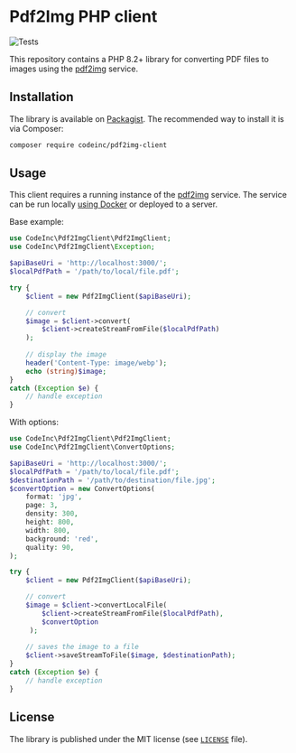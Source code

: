 # Pdf2Img PHP client

![Tests](https://github.com/codeinchq/pdf2img-php-client/actions/workflows/phpunit.yml/badge.svg)

This repository contains a PHP 8.2+ library for converting PDF files to images using the [pdf2img](https://github.com/codeinchq/pdf2img) service.

## Installation

The library is available on [Packagist](https://packagist.org/packages/codeinc/pdf2img-client). The recommended way to install it is via Composer:

```bash
composer require codeinc/pdf2img-client
```

## Usage

This client requires a running instance of the [pdf2img](https://github.com/codeinchq/pdf2img) service. The service can be run locally [using Docker](https://hub.docker.com/r/codeinchq/pdf2img) or deployed to a server.

Base example: 
```php
use CodeInc\Pdf2ImgClient\Pdf2ImgClient;
use CodeInc\Pdf2ImgClient\Exception;

$apiBaseUri = 'http://localhost:3000/';
$localPdfPath = '/path/to/local/file.pdf';

try {
    $client = new Pdf2ImgClient($apiBaseUri);

    // convert 
    $image = $client->convert(
        $client->createStreamFromFile($localPdfPath)
    );
    
    // display the image 
    header('Content-Type: image/webp');
    echo (string)$image;
}
catch (Exception $e) {
    // handle exception
}
```

With options:
```php
use CodeInc\Pdf2ImgClient\Pdf2ImgClient;
use CodeInc\Pdf2ImgClient\ConvertOptions;

$apiBaseUri = 'http://localhost:3000/';
$localPdfPath = '/path/to/local/file.pdf';
$destinationPath = '/path/to/destination/file.jpg';
$convertOption = new ConvertOptions(
    format: 'jpg',
    page: 3,
    density: 300,
    height: 800,
    width: 800,
    background: 'red',
    quality: 90,
);

try {
    $client = new Pdf2ImgClient($apiBaseUri);

    // convert 
    $image = $client->convertLocalFile(
        $client->createStreamFromFile($localPdfPath),
        $convertOption
     );
    
    // saves the image to a file 
    $client->saveStreamToFile($image, $destinationPath);
}
catch (Exception $e) {
    // handle exception
}
```

## License

The library is published under the MIT license (see [`LICENSE`](LICENSE) file).